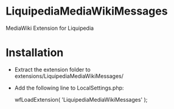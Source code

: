 LiquipediaMediaWikiMessages
===========================

MediaWiki Extension for Liquipedia

Installation
============
* Extract the extension folder to extensions/LiquipediaMediaWikiMessages/
* Add the following line to LocalSettings.php:

	wfLoadExtension( 'LiquipediaMediaWikiMessages' );